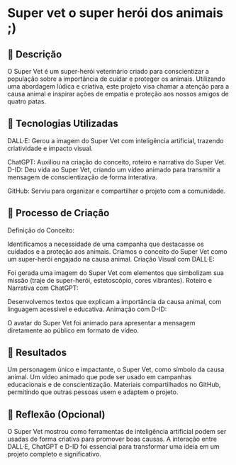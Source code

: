 # Super vet o super herói dos animais ;)

## 📒 Descrição
O Super Vet é um super-herói veterinário criado para conscientizar a população sobre a importância de cuidar e proteger os animais. Utilizando uma abordagem lúdica e criativa, este projeto visa chamar a atenção para a causa animal e inspirar ações de empatia e proteção aos nossos amigos de quatro patas.
## 🤖 Tecnologias Utilizadas
DALL·E: Gerou a imagem do Super Vet com inteligência artificial, trazendo criatividade e impacto visual.

ChatGPT: Auxiliou na criação do conceito, roteiro e narrativa do Super Vet.
D-ID: Deu vida ao Super Vet, criando um vídeo animado para transmitir a mensagem de conscientização de forma interativa.

GitHub: Serviu para organizar e compartilhar o projeto com a comunidade.
## 🧐 Processo de Criação
Definição do Conceito:

Identificamos a necessidade de uma campanha que destacasse os cuidados e a proteção aos animais.
Criamos o conceito do Super Vet como um super-herói engajado na causa animal.
Criação Visual com DALL·E:

Foi gerada uma imagem do Super Vet com elementos que simbolizam sua missão (traje de super-herói, estetoscópio, cores vibrantes).
Roteiro e Narrativa com ChatGPT:

Desenvolvemos textos que explicam a importância da causa animal, com linguagem acessível e educativa.
Animação com D-ID:

O avatar do Super Vet foi animado para apresentar a mensagem diretamente ao público em formato de vídeo.
## 🚀 Resultados
Um personagem único e impactante, o Super Vet, como símbolo da causa animal.
Um vídeo animado que pode ser usado em campanhas educacionais e de conscientização.
Materiais compartilhados no GitHub, permitindo que outras pessoas usem e adaptem o projeto.
## 💭 Reflexão (Opcional)
O Super Vet mostrou como ferramentas de inteligência artificial podem ser usadas de forma criativa para promover boas causas. A interação entre DALL·E, ChatGPT e D-ID foi essencial para transformar uma ideia em um projeto completo e significativo.



